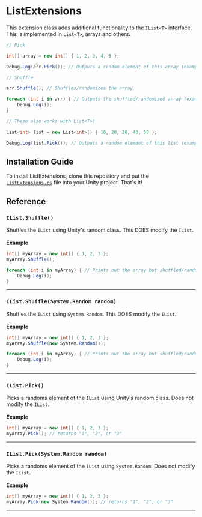 # ListExtensions
This extension class adds additional functionality to the `IList<T>` interface. This is implemented in `List<T>`, arrays and others.

```cs
// Pick

int[] array = new int[] { 1, 2, 3, 4, 5 };

Debug.Log(arr.Pick()); // Outputs a random element of this array (example: "3")

// Shuffle

arr.Shuffle(); // Shuffles/randomizes the array

foreach (int i in arr) { // Outputs the shuffled/randomized array (example: "2 3 5 1 4")
	Debug.Log(i);
}

// These also works with List<T>!

List<int> list = new List<int>() { 10, 20, 30, 40, 50 };

Debug.Log(list.Pick()); // Outputs a random element of this list (example: "50")
```

## Installation Guide
To install ListExtensions, clone this repository and put the [`ListExtensions.cs`](https://github.com/EliteAsian123/EliteAsians-Unity-Extensions/blob/master/ListExtensions.cs) file into your Unity project. That's it!

## Reference
### `IList.Shuffle()`
Shuffles the `IList` using Unity's random class. This DOES modify the `IList`.<br>
<br>
**Example**
```cs
int[] myArray = new int[] { 1, 2, 3 };
myArray.Shuffle();

foreach (int i in myArray) { // Prints out the array but shuffled/randomized (example: "3 1 2")
	Debug.Log(i);
}
```
<hr>

### `IList.Shuffle(System.Random random)`
Shuffles the `IList` using `System.Random`. This DOES modify the `IList`.<br>
<br>
**Example**
```cs
int[] myArray = new int[] { 1, 2, 3 };
myArray.Shuffle(new System.Random());

foreach (int i in myArray) { // Prints out the array but shuffled/randomized (example: "3 1 2")
	Debug.Log(i);
}
```
<hr>

### `IList.Pick()`
Picks a randoms element of the `IList` using Unity's random class. Does not modify the `IList`.<br>
<br>
**Example**
```cs
int[] myArray = new int[] { 1, 2, 3 };
myArray.Pick(); // returns "1", "2", or "3"
```
<hr>

### `IList.Pick(System.Random random)`
Picks a randoms element of the `IList` using `System.Random`. Does not modify the `IList`.<br>
<br>
**Example**
```cs
int[] myArray = new int[] { 1, 2, 3 };
myArray.Pick(new System.Random()); // returns "1", "2", or "3"
```
<hr>